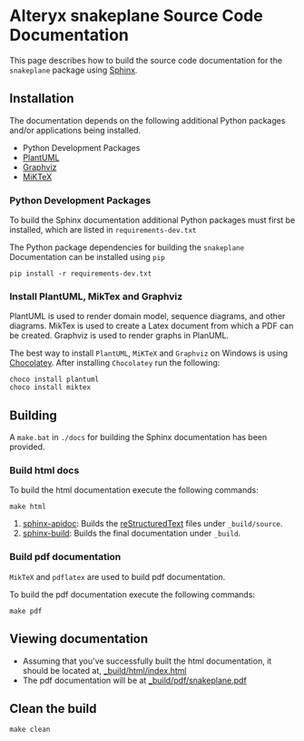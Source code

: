 # Alteryx snakeplane Source Code Documentation
This page describes how to build the source code documentation for the `snakeplane` package using [Sphinx](http://www.sphinx-doc.org/en/master/).

## Installation
The documentation depends on the following additional Python packages and/or applications being installed.

* Python Development Packages
* [PlantUML](http://plantuml.com/)
* [Graphviz](https://graphviz.gitlab.io/)
* [MiKTeX](https://miktex.org/download)

### Python Development Packages
To build the Sphinx documentation additional Python packages must first be installed, which are listed in `requirements-dev.txt`

The Python package dependencies for building the `snakeplane` Documentation can be installed using `pip`
```
pip install -r requirements-dev.txt
```

### Install PlantUML, MikTex and Graphviz
PlantUML is used to render domain model, sequence diagrams, and other diagrams.
MikTex is used to create a Latex document from which a PDF can be created.
Graphviz is used to render graphs in PlanUML.

The best way to install `PlantUML`, `MiKTeX` and `Graphviz` on Windows is using [Chocolatey](https://chocolatey.org/).
After installing `Chocolatey` run the following:

```
choco install plantuml
choco install miktex
```

## Building
A `make.bat` in `./docs` for building the Sphinx documentation has been provided.

### Build html docs
To build the html documentation execute the following commands:
```
make html
```

1. [sphinx-apidoc](http://www.sphinx-doc.org/en/master/man/sphinx-apidoc.html): Builds the [reStructuredText](http://docutils.sourceforge.net/rst.html) files under `_build/source`.
2. [sphinx-build](http://www.sphinx-doc.org/en/master/man/sphinx-build.html): Builds the final documentation under `_build`.

### Build pdf documentation
```MikTeX``` and ```pdflatex``` are used to build pdf documentation.

To build the pdf documentation execute the following commands:
```
make pdf
```

## Viewing documentation
* Assuming that you've successfully built the html documentation, it should be located at, [_build/html/index.html](_build/html/index.html)
* The pdf documentation will be at [_build/pdf/snakeplane.pdf](_build/pdf/snakeplane.pdf)

## Clean the build
```
make clean
```